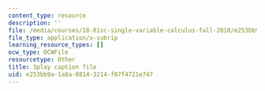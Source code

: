 ```yaml
---
content_type: resource
description: ''
file: /media/courses/18-01sc-single-variable-calculus-fall-2010/e253bb9a1a8a08143214f07f4721e747_BGE3wb7H2PA.srt
file_type: application/x-subrip
learning_resource_types: []
ocw_type: OCWFile
resourcetype: Other
title: 3play caption file
uid: e253bb9a-1a8a-0814-3214-f07f4721e747
---
```

